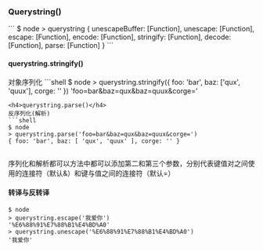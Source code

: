 <h3>Querystring()</h3>
```
$ node
> querystring
{ unescapeBuffer: [Function],
  unescape: [Function],
  escape: [Function],
  encode: [Function],
  stringify: [Function],
  decode: [Function],
  parse: [Function] }
```
<h4>querystring.stringify()</h4>
对象序列化
```shell
$ node
> querystring.stringify({ foo: 'bar', baz: ['qux', 'quux'], corge: '' })
'foo=bar&baz=qux&baz=quux&corge='

```
<h4>querystring.parse()</h4>
反序列化(解析)
```shell
$ node
> querystring.parse('foo=bar&baz=qux&baz=quux&corge=')
{ foo: 'bar', baz: [ 'qux', 'quux' ], corge: '' }


```
序列化和解析都可以方法中都可以添加第二和第三个参数，分别代表键值对之间使用的连接符（默认&）和键与值之间的连接符（默认=）

<h4>转译与反转译</h4>

```
$ node
> querystring.escape('我爱你')
'%E6%88%91%E7%88%B1%E4%BD%A0'
> querystring.unescape('%E6%88%91%E7%88%B1%E4%BD%A0')
'我爱你'

```










